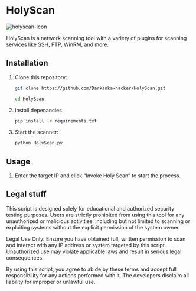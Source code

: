 # HolyScan

![holyscan-icon](https://github.com/user-attachments/assets/9cb6b069-264b-40fe-aafc-4c7d8cd117d8)

HolyScan is a network scanning tool with a variety of plugins for scanning services like SSH, FTP, WinRM, and more.


## Installation

1. Clone this repository:

   ```bash
   git clone https://github.com/Darkanka-hacker/HolyScan.git
   ```
   ```bash
   cd HolyScan
   ```
2. install depenancies

   ```bash
   pip install -r requirements.txt
   ```
3. Start the scanner:
   ```bash
   python HolyScan.py
   ```

## Usage

1. Enter the target IP and click “Invoke Holy Scan” to start the process.




## Legal stuff

This script is designed solely for educational and authorized security testing purposes. Users are strictly prohibited from using this tool for any unauthorized or malicious activities, including but not limited to scanning or exploiting systems without the explicit permission of the system owner.

Legal Use Only: Ensure you have obtained full, written permission to scan and interact with any IP address or system targeted by this script. Unauthorized use may violate applicable laws and result in serious legal consequences.

By using this script, you agree to abide by these terms and accept full responsibility for any actions performed with it. The developers disclaim all liability for improper or unlawful use.
